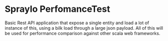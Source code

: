SprayIo PerfomanceTest
======================

Basic Rest API application that expose a single entity and load a lot of instance of this, using a bilk load through a large json payload.
All of this will be used for performance comparison against other scala web frameworks.
